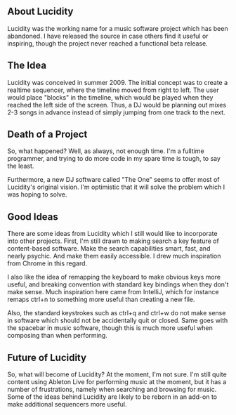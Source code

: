 About Lucidity
--------------
Lucidity was the working name for a music software project which has been
abandoned. I have released the source in case others find it useful or
inspiring, though the project never reached a functional beta release.

The Idea
--------
Lucidity was conceived in summer 2009. The initial concept was to create a
realtime sequencer, where the timeline moved from right to left. The user
would place "blocks" in the timeline, which would be played when they reached
the left side of the screen. Thus, a DJ would be planning out mixes 2-3 songs
in advance instead of simply jumping from one track to the next.

Death of a Project
------------------
So, what happened? Well, as always, not enough time. I'm a fulltime
programmer, and trying to do more code in my spare time is tough, to say the
least.

Furthermore, a new DJ software called "The One" seems to offer most of
Lucidity's original vision. I'm optimistic that it will solve the problem
which I was hoping to solve.

Good Ideas
----------
There are some ideas from Lucidity which I still would like to incorporate
into other projects. First, I'm still drawn to making search a key feature of
content-based software. Make the search capabilities smart, fast, and nearly
psychic. And make them easily accessible. I drew much inspiration from Chrome
in this regard.

I also like the idea of remapping the keyboard to make obvious keys more
useful, and breaking convention with standard key bindings when they don't
make sense. Much inspiration here came from IntelliJ, which for instance
remaps ctrl+n to something more useful than creating a new file.

Also, the standard keystrokes such as ctrl+q and ctrl+w do not make sense in
software which should not be accidentally quit or closed. Same goes with the
spacebar in music software, though this is much more useful when composing
than when performing.

Future of Lucidity
------------------
So, what will become of Lucidity? At the moment, I'm not sure. I'm still quite
content using Ableton Live for performing music at the moment, but it has a
number of frustrations, namely when searching and browsing for music. Some of
the ideas behind Lucidity are likely to be reborn in an add-on to make
additional sequencers more useful.
